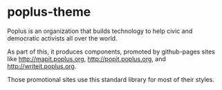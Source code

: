 # poplus-theme

Poplus is an organization that builds technology to help civic and democratic activists all over the world.

As part of this, it produces components, promoted by github-pages sites like http://mapit.poplus.org, http://popit.poplus.org, and http://writeit.poplus.org.

Those promotional sites use this standard library for most of their styles.
